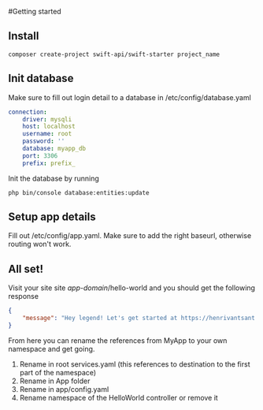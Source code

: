 #Getting started

## Install
```shell
composer create-project swift-api/swift-starter project_name
```

## Init database
Make sure to fill out login detail to a database in /etc/config/database.yaml
```yaml
connection:
    driver: mysqli
    host: localhost
    username: root
    password: ''
    database: myapp_db
    port: 3306
    prefix: prefix_
```
Init the database by running 
```shell
php bin/console database:entities:update
```

## Setup app details
Fill out /etc/config/app.yaml. Make sure to add the right baseurl, otherwise routing won't work.

## All set!
Visit your site site _app-domain_/hello-world and you should get the following response
```json
{
    "message": "Hey legend! Let's get started at https://henrivantsant.github.io/swift-docs/"
}
```

From here you can rename the references from MyApp to your own namespace and get going.
1. Rename in root services.yaml (this references to destination to the first part of the namespace)
2. Rename in App folder
3. Rename in app/config.yaml
4. Rename namespace of the HelloWorld controller or remove it
